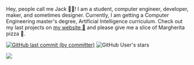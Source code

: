 Hey, people call me Jack 👨‍💻! I am a student, computer engineer, developer, maker, and sometimes designer. Currently, I am getting a Computer Engineering master's degree, Artificial Intelligence curriculum. Check out my last projects on [my website 🌵](https://jacksalici.com) and please give me a slice of Margherita pizza 🍕.

<a href="http://jacksalici.com"><img alt="GitHub last commit (by committer)" src="https://img.shields.io/github/last-commit/jacksalici/jacksalici.com?style=flat-square&label=Check%20out%20jacksalici.com!%20Updated:&labelColor=gray&color=pink&link=https%3A%2F%2Fjacksalici.com"></a>
![GitHub User's stars](https://img.shields.io/github/stars/jacksalici?affiliations=OWNER&style=flat-square&label=Github%20Stars)


![](https://hit.yhype.me/github/profile?user_id=58181697)




